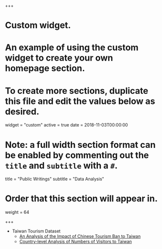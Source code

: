 +++
# Custom widget.
# An example of using the custom widget to create your own homepage section.
# To create more sections, duplicate this file and edit the values below as desired.
widget = "custom"
active = true
date = 2018-11-03T00:00:00

# Note: a full width section format can be enabled by commenting out the `title` and `subtitle` with a `#`.
title = "Public Writings"
subtitle = "Data Analysis"

# Order that this section will appear in.
weight = 64

+++

* Taiwan Tourism Dataset
  * [An Analysis of the Impact of Chinese Tourism Ban to Taiwan](https://medium.com/the-artificial-impostor/an-analysis-of-the-impact-of-chinese-tourism-ban-to-taiwan-c9b6582ef183)
  * [Country-level Analysis of Numbers of Visitors to Taiwan](https://medium.com/the-artificial-impostor/country-level-analysis-of-numbers-of-visitors-to-taiwan-23f79d7f4f4c)